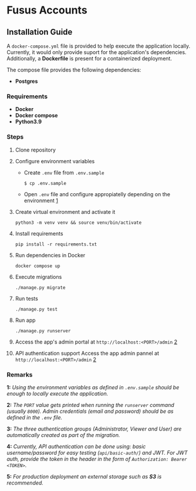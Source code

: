 # Fusus Accounts

## Installation Guide

A `docker-compose.yml` file is provided to help execute the application locally. Currently, it would only provide suport for the application's dependencies. Additionally, a **Dockerfile** is present for a containerized deployment.

The compose file provides the following dependencies:

- **Postgres**

### Requirements

- **Docker**
- **Docker compose**
- **Python3.9**

### Steps

1. Clone repository

2. Configure environment variables

   - Create `.env` file from `.env.sample`

     `$ cp .env.sample`

   - Open `.env` file and configure appropiatelly depending on the environment [1](#remarks)

3. Create virtual environment and activate it

   `python3 -m venv venv && source venv/bin/activate`

4. Install requirements

   `pip install -r requirements.txt`

5. Run dependencies in Docker

   `docker compose up`

6. Execute migrations

   `./manage.py migrate`

7. Run tests

   `./manage.py test`

8. Run app

   `./manage.py runserver`

9. Access the app's admin portal at `http://localhost:<PORT>/admin` [2](#remarks)

10. API authentication support Access the app admin pannel at `http://localhost:<PORT>/admin` [2](#remarks)

### Remarks

**1:** _Using the environment variables as defined in `.env.sample` should be enough to locally execute the application._

**2:** _The `PORT` value gets printed when running the `runserver` command (usually `8000`). Admin credentials (email and password) should be as defined in the `.env` file._

**3:** _The three authentication groups (*Administrator*, *Viewer* and *User*) are automatically created as part of the migration._

**4:** _Currently, API authentication can be done using: basic username/password for easy testing (`api/basic-auth/`) and JWT. For JWT auth, provide the token in the header in the form of `Authorization: Bearer <TOKEN>`._

**5:** _For production deployment an external storage such as **S3** is recommended._
